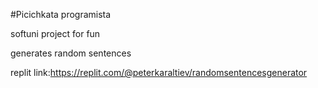 #Picichkata programista

softuni project for fun

generates random sentences

replit link:https://replit.com/@peterkaraltiev/randomsentencesgenerator
